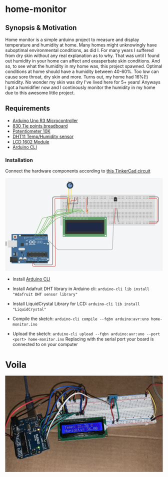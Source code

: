 # home-monitor

## Synopsis & Motivation

Home monitor is a simple arduino project to measure and display temperature and humidity at home.
Many homes might unknowingly have suboptimal environmental conditions, as did I.
For many years I suffered from dry skin without any real explanation as to why.
That was until I found out humidity in your home can affect and exasperbate skin conditions. 
And so, to see what the humidity in my home was, this project spawned.
Optimal conditions at home should have a humidity between 40-60%. Too low can cause sore throat, dry skin and more.
Turns out, my home had 16%(!) humidity. No wonder my skin was dry I've lived here for 5+ years!
Anyways I got a humidifier now and I continously monitor the humidity in my home due to this awesome little project.

## Requirements
- [Arduino Uno R3 Microcontroller](https://docs.arduino.cc/hardware/uno-rev3/)
- [830 Tie points breadboard](https://hitechchain.se/arduinokompatibel/tillbehor/3pcs-830-tie-points-solderless-protoboard-breadboard-kit)
- [Potentiometer 10K](https://docs.arduino.cc/learn/electronics/potentiometer-basics/)
- [DHT11 Temp/Humidity sensor](https://www.electrokit.com/en/digital-temperatur-och-fuktsensor-dht11)
- [LCD 1602 Module](http://wiki.sunfounder.cc/index.php?title=LCD1602_Module)
- [Arduino CLI](https://docs.arduino.cc/arduino-cli/dd)


### Installation

Connect the hardware components according to [this TinkerCad circuit](https://www.tinkercad.com/things/dgOiOh0pDyb-fantabulous-kieran?sharecode=1VdvSlxLCrUtM1jq7wUfUPt5aGqMD5RTtREEj_-soUg)

![tinkerimage](/images/connection.png)

- Install [Arduino CLI](https://docs.arduino.cc/arduino-cli/installation/)

- Install Adafruit DHT library in Arduino cli: ```arduino-cli lib install "Adafruit DHT sensor library"```

- Install LiquidCrystal Library for LCD: ```arduino-cli lib install "LiquidCrystal"```

- Compile the sketch: ```arduino-cli compile --fqbn arduino:avr:uno home-monitor.ino```

- Upload the sketch: ```arduino-cli upload --fqbn arduino:avr:uno --port <port> home-monitor.ino``` Replacing <port> with the serial port your board is connected to on your computer


# Voila


![real](/images/home-monitor-real.png)





